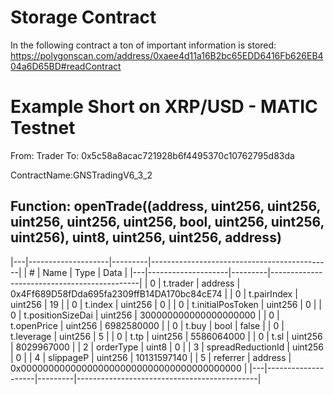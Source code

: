 # Storage Contract 

In the following contract a ton of important information is stored: https://polygonscan.com/address/0xaee4d11a16B2bc65EDD6416Fb626EB404a6D65BD#readContract

# Example Short on XRP/USD - MATIC Testnet

From: Trader
To: 0x5c58a8acac721928b6f4495370c10762795d83da

ContractName:GNSTradingV6_3_2

## Function: openTrade((address, uint256, uint256, uint256, uint256, uint256, bool, uint256, uint256, uint256), uint8, uint256, uint256, address)

|---|--------------------|---------|---------------------------------------------|
| # | Name               | Type    | Data                                        |
|---|--------------------|---------|---------------------------------------------|
| 0 | t.trader           | address | 0x4Ff689D58fDda695fa2309ffB14DA170bc84cE74 |
| 0 | t.pairIndex        | uint256 | 19                                          |
| 0 | t.index            | uint256 | 0                                           |
| 0 | t.initialPosToken  | uint256 | 0                                           |
| 0 | t.positionSizeDai  | uint256 | 300000000000000000000                       |
| 0 | t.openPrice        | uint256 | 6982580000                                  |
| 0 | t.buy              | bool    | false                                       |
| 0 | t.leverage         | uint256 | 5                                           |
| 0 | t.tp               | uint256 | 5586064000                                  |
| 0 | t.sl               | uint256 | 8029967000                                  |
| 2 | orderType          | uint8   | 0                                           |
| 3 | spreadReductionId  | uint256 | 0                                           |
| 4 | slippageP          | uint256 | 10131597140                                 |
| 5 | referrer           | address | 0x0000000000000000000000000000000000000000 |
|---|--------------------|---------|---------------------------------------------|

